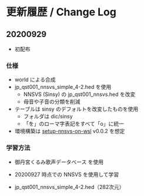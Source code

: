 # 更新履歴 / Change Log

## 20200929

- 初配布

### 仕様

- world による合成
- jp_qst001_nnsvs_simple_4-2.hed を使用
  - NNSVS (Sinsy) の jp_qst001_nnsvs.hed を改変
  - 母音や子音の分類を削減
- テーブルは sinsy のデフォルトを改変したものを使用
  - フォルダは dic/sinsy
  - 「を」のローマ字表記をすべて「o」に統一
- 環境構築は [setup-nnsvs-on-wsl](https://github.com/oatsu-gh/setup-nnsvs-on-wsl) v0.0.2 を想定

### 学習方法

- 御丹宮くるみ歌声データベース を使用

- 20200927 時点での NNSVS を使用して学習

- jp_qst001_nnsvs_simple_4-2.hed（282次元）